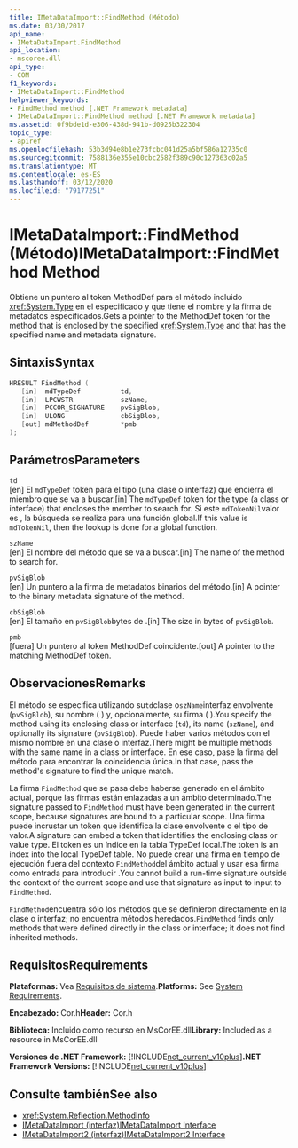 ```yaml
---
title: IMetaDataImport::FindMethod (Método)
ms.date: 03/30/2017
api_name:
- IMetaDataImport.FindMethod
api_location:
- mscoree.dll
api_type:
- COM
f1_keywords:
- IMetaDataImport::FindMethod
helpviewer_keywords:
- FindMethod method [.NET Framework metadata]
- IMetaDataImport::FindMethod method [.NET Framework metadata]
ms.assetid: 0f9bde1d-e306-438d-941b-d0925b322304
topic_type:
- apiref
ms.openlocfilehash: 53b3d94e8b1e273fcbc041d25a5bf586a12735c0
ms.sourcegitcommit: 7588136e355e10cbc2582f389c90c127363c02a5
ms.translationtype: MT
ms.contentlocale: es-ES
ms.lasthandoff: 03/12/2020
ms.locfileid: "79177251"
---
```

# <a name="imetadataimportfindmethod-method"></a><span data-ttu-id="0266b-102">IMetaDataImport::FindMethod (Método)</span><span class="sxs-lookup"><span data-stu-id="0266b-102">IMetaDataImport::FindMethod Method</span></span>
<span data-ttu-id="0266b-103">Obtiene un puntero al token MethodDef para el método incluido <xref:System.Type> en el especificado y que tiene el nombre y la firma de metadatos especificados.</span><span class="sxs-lookup"><span data-stu-id="0266b-103">Gets a pointer to the MethodDef token for the method that is enclosed by the specified <xref:System.Type> and that has the specified name and metadata signature.</span></span>  
  
## <a name="syntax"></a><span data-ttu-id="0266b-104">Sintaxis</span><span class="sxs-lookup"><span data-stu-id="0266b-104">Syntax</span></span>  
  
```cpp  
HRESULT FindMethod (  
   [in]  mdTypeDef          td,  
   [in]  LPCWSTR            szName,
   [in]  PCCOR_SIGNATURE    pvSigBlob,
   [in]  ULONG              cbSigBlob,
   [out] mdMethodDef        *pmb  
);  
```  
  
## <a name="parameters"></a><span data-ttu-id="0266b-105">Parámetros</span><span class="sxs-lookup"><span data-stu-id="0266b-105">Parameters</span></span>  
 `td`  
 <span data-ttu-id="0266b-106">[en] El `mdTypeDef` token para el tipo (una clase o interfaz) que encierra el miembro que se va a buscar.</span><span class="sxs-lookup"><span data-stu-id="0266b-106">[in] The `mdTypeDef` token for the type (a class or interface) that encloses the member to search for.</span></span> <span data-ttu-id="0266b-107">Si este `mdTokenNil`valor es , la búsqueda se realiza para una función global.</span><span class="sxs-lookup"><span data-stu-id="0266b-107">If this value is `mdTokenNil`, then the lookup is done for a global function.</span></span>  
  
 `szName`  
 <span data-ttu-id="0266b-108">[en] El nombre del método que se va a buscar.</span><span class="sxs-lookup"><span data-stu-id="0266b-108">[in] The name of the method to search for.</span></span>  
  
 `pvSigBlob`  
 <span data-ttu-id="0266b-109">[en] Un puntero a la firma de metadatos binarios del método.</span><span class="sxs-lookup"><span data-stu-id="0266b-109">[in] A pointer to the binary metadata signature of the method.</span></span>  
  
 `cbSigBlob`  
 <span data-ttu-id="0266b-110">[en] El tamaño en `pvSigBlob`bytes de .</span><span class="sxs-lookup"><span data-stu-id="0266b-110">[in] The size in bytes of `pvSigBlob`.</span></span>  
  
 `pmb`  
 <span data-ttu-id="0266b-111">[fuera] Un puntero al token MethodDef coincidente.</span><span class="sxs-lookup"><span data-stu-id="0266b-111">[out] A pointer to the matching MethodDef token.</span></span>  
  
## <a name="remarks"></a><span data-ttu-id="0266b-112">Observaciones</span><span class="sxs-lookup"><span data-stu-id="0266b-112">Remarks</span></span>  
 <span data-ttu-id="0266b-113">El método se especifica utilizando su`td`clase o`szName`interfaz envolvente (`pvSigBlob`), su nombre ( ) y, opcionalmente, su firma ( ).</span><span class="sxs-lookup"><span data-stu-id="0266b-113">You specify the method using its enclosing class or interface (`td`), its name (`szName`), and optionally its signature (`pvSigBlob`).</span></span> <span data-ttu-id="0266b-114">Puede haber varios métodos con el mismo nombre en una clase o interfaz.</span><span class="sxs-lookup"><span data-stu-id="0266b-114">There might be multiple methods with the same name in a class or interface.</span></span> <span data-ttu-id="0266b-115">En ese caso, pase la firma del método para encontrar la coincidencia única.</span><span class="sxs-lookup"><span data-stu-id="0266b-115">In that case, pass the method's signature to find the unique match.</span></span>  
  
 <span data-ttu-id="0266b-116">La firma `FindMethod` que se pasa debe haberse generado en el ámbito actual, porque las firmas están enlazadas a un ámbito determinado.</span><span class="sxs-lookup"><span data-stu-id="0266b-116">The signature passed to `FindMethod` must have been generated in the current scope, because signatures are bound to a particular scope.</span></span> <span data-ttu-id="0266b-117">Una firma puede incrustar un token que identifica la clase envolvente o el tipo de valor.</span><span class="sxs-lookup"><span data-stu-id="0266b-117">A signature can embed a token that identifies the enclosing class or value type.</span></span> <span data-ttu-id="0266b-118">El token es un índice en la tabla TypeDef local.</span><span class="sxs-lookup"><span data-stu-id="0266b-118">The token is an index into the local TypeDef table.</span></span> <span data-ttu-id="0266b-119">No puede crear una firma en tiempo de ejecución fuera del contexto `FindMethod`del ámbito actual y usar esa firma como entrada para introducir .</span><span class="sxs-lookup"><span data-stu-id="0266b-119">You cannot build a run-time signature outside the context of the current scope and use that signature as input to input to `FindMethod`.</span></span>  
  
 <span data-ttu-id="0266b-120">`FindMethod`encuentra sólo los métodos que se definieron directamente en la clase o interfaz; no encuentra métodos heredados.</span><span class="sxs-lookup"><span data-stu-id="0266b-120">`FindMethod` finds only methods that were defined directly in the class or interface; it does not find inherited methods.</span></span>  
  
## <a name="requirements"></a><span data-ttu-id="0266b-121">Requisitos</span><span class="sxs-lookup"><span data-stu-id="0266b-121">Requirements</span></span>  
 <span data-ttu-id="0266b-122">**Plataformas:** Vea [Requisitos de sistema](../../../../docs/framework/get-started/system-requirements.md).</span><span class="sxs-lookup"><span data-stu-id="0266b-122">**Platforms:** See [System Requirements](../../../../docs/framework/get-started/system-requirements.md).</span></span>  
  
 <span data-ttu-id="0266b-123">**Encabezado:** Cor.h</span><span class="sxs-lookup"><span data-stu-id="0266b-123">**Header:** Cor.h</span></span>  
  
 <span data-ttu-id="0266b-124">**Biblioteca:** Incluido como recurso en MsCorEE.dll</span><span class="sxs-lookup"><span data-stu-id="0266b-124">**Library:** Included as a resource in MsCorEE.dll</span></span>  
  
 <span data-ttu-id="0266b-125">**Versiones de .NET Framework:** [!INCLUDE[net_current_v10plus](../../../../includes/net-current-v10plus-md.md)]</span><span class="sxs-lookup"><span data-stu-id="0266b-125">**.NET Framework Versions:** [!INCLUDE[net_current_v10plus](../../../../includes/net-current-v10plus-md.md)]</span></span>  
  
## <a name="see-also"></a><span data-ttu-id="0266b-126">Consulte también</span><span class="sxs-lookup"><span data-stu-id="0266b-126">See also</span></span>

- <xref:System.Reflection.MethodInfo>
- [<span data-ttu-id="0266b-127">IMetaDataImport (interfaz)</span><span class="sxs-lookup"><span data-stu-id="0266b-127">IMetaDataImport Interface</span></span>](../../../../docs/framework/unmanaged-api/metadata/imetadataimport-interface.md)
- [<span data-ttu-id="0266b-128">IMetaDataImport2 (interfaz)</span><span class="sxs-lookup"><span data-stu-id="0266b-128">IMetaDataImport2 Interface</span></span>](../../../../docs/framework/unmanaged-api/metadata/imetadataimport2-interface.md)
